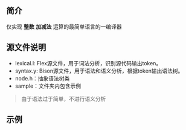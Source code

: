 ## 简介
仅实现 **整数** **加减法** 运算的最简单语言的一编译器

## 源文件说明

+ lexical.l: Flex源文件，用于词法分析，识别源代码输出token。
+ syntax.y: Bison源文件，用于语法和语义分析，根据token输出语法树。
+ node.h：抽象语法树类
+ sample：文件夹内包含示例

> 由于语法过于简单，不进行语义分析

## 示例